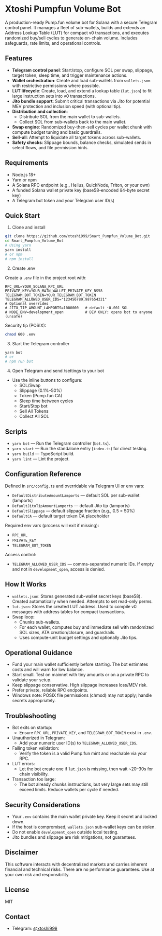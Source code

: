 # Xtoshi Pumpfun Volume Bot

A production-ready Pump.fun volume bot for Solana with a secure Telegram control panel. It manages a fleet of sub-wallets, builds and extends an Address Lookup Table (LUT) for compact v0 transactions, and executes randomized buy/sell cycles to generate on-chain volume. Includes safeguards, rate limits, and operational controls.


## Features

- **Telegram control panel**: Start/stop, configure SOL per swap, slippage, target token, sleep time, and trigger maintenance actions.
- **Wallet orchestration**: Create and load sub-wallets from `wallets.json` with restrictive permissions where possible.
- **LUT lifecycle**: Create, load, and extend a lookup table (`lut.json`) to fit large instruction sets into v0 transactions.
- **Jito bundle support**: Submit critical transactions via Jito for potential MEV protection and inclusion speed (with optional tip).
- **Distribution and collection**:
  - Distribute SOL from the main wallet to sub-wallets.
  - Collect SOL from sub-wallets back to the main wallet.
- **Swap engine**: Randomized buy-then-sell cycles per wallet chunk with compute budget tuning and basic guardrails.
- **Sell-all**: Attempt to liquidate all target tokens across sub-wallets.
- **Safety checks**: Slippage bounds, balance checks, simulated sends in select flows, and file permission hints.


## Requirements

- Node.js 18+
- Yarn or npm
- A Solana RPC endpoint (e.g., Helius, QuickNode, Triton, or your own)
- A funded Solana wallet private key (base58-encoded 64-byte secret key)
- A Telegram bot token and your Telegram user ID(s)


## Quick Start

1) Clone and install

```bash
git clone https://github.com/xtoshi999/Smart_Pumpfun_Volume_Bot.git
cd Smart_Pumpfun_Volume_Bot
# Using yarn
yarn install
# or npm
# npm install
```

2) Create .env

Create a `.env` file in the project root with:

```env
RPC_URL=YOUR_SOLANA_RPC_URL
PRIVATE_KEY=YOUR_MAIN_WALLET_PRIVATE_KEY_BS58
TELEGRAM_BOT_TOKEN=YOUR_TELEGRAM_BOT_TOKEN
TELEGRAM_ALLOWED_USER_IDS="123456789,987654321"
# Optional overrides
# JITO_TIP_AMOUNT_LAMPORTS=1000000   # default ~0.001 SOL
# NODE_ENV=development_open          # DEV ONLY: opens bot to anyone (unsafe)
```

Security tip (POSIX):
```bash
chmod 600 .env
```

3) Start the Telegram controller

```bash
yarn bot
# or
# npm run bot
```

4) Open Telegram and send /settings to your bot

- Use the inline buttons to configure:
  - SOL/Swap
  - Slippage (0.1%–50%)
  - Token (Pump.fun CA)
  - Sleep time between cycles
  - Start/Stop bot
  - Sell All Tokens
  - Collect All SOL


## Scripts

- `yarn bot` — Run the Telegram controller (`bot.ts`).
- `yarn start` — Run the standalone entry (`index.ts`) for direct testing.
- `yarn build` — TypeScript build.
- `yarn lint` — Lint the project.


## Configuration Reference

Defined in `src/config.ts` and overridable via Telegram UI or env vars:

- `DefaultDistributeAmountLamports` — default SOL per sub-wallet (lamports)
- `DefaultJitoTipAmountLamports` — default Jito tip (lamports)
- `DefaultSlippage` — default slippage fraction (e.g., 0.5 = 50%)
- `DefaultCA` — default target token CA placeholder

Required env vars (process will exit if missing):
- `RPC_URL`
- `PRIVATE_KEY`
- `TELEGRAM_BOT_TOKEN`

Access control:
- `TELEGRAM_ALLOWED_USER_IDS` — comma-separated numeric IDs. If empty and not in `development_open`, access is denied.


## How It Works

- `wallets.json`: Stores generated sub-wallet secret keys (base58). Created automatically when needed. Attempts to set read-only perms.
- `lut.json`: Stores the created LUT address. Used to compile v0 messages with address tables for compact transactions.
- Swap loop:
  - Chunks sub-wallets.
  - For each wallet, computes buy and immediate sell with randomized SOL sizes, ATA creation/closure, and guardrails.
  - Uses compute-unit budget settings and optionally Jito tips.


## Operational Guidance

- Fund your main wallet sufficiently before starting. The bot estimates costs and will warn for low balance.
- Start small. Test on mainnet with tiny amounts or on a private RPC to validate your setup.
- Keep slippage conservative. High slippage increases loss/MEV risk.
- Prefer private, reliable RPC endpoints.
- Windows note: POSIX file permissions (chmod) may not apply; handle secrets appropriately.


## Troubleshooting

- Bot exits on startup:
  - Ensure `RPC_URL`, `PRIVATE_KEY`, and `TELEGRAM_BOT_TOKEN` exist in `.env`.
- Unauthorized in Telegram:
  - Add your numeric user ID(s) to `TELEGRAM_ALLOWED_USER_IDS`.
- Failing token validation:
  - Verify the token is a valid Pump.fun mint and reachable via your RPC.
- LUT errors:
  - Let the bot create one if `lut.json` is missing, then wait ~20–30s for chain visibility.
- Transaction too large:
  - The bot already chunks instructions, but very large sets may still exceed limits. Reduce wallets per cycle if needed.


## Security Considerations

- Your `.env` contains the main wallet private key. Keep it secret and locked down.
- If the host is compromised, `wallets.json` sub-wallet keys can be stolen.
- Do not enable `development_open` outside local testing.
- Jito bundles and slippage are risk mitigations, not guarantees.


## Disclaimer

This software interacts with decentralized markets and carries inherent financial and technical risks. There are no performance guarantees. Use at your own risk and responsibility.


## License

MIT


## Contact

- Telegram: [@xtoshi999](https://t.me/xtoshi999)
